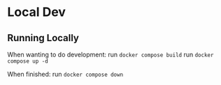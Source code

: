 # Local Dev

## Running Locally

When wanting to do development:
run `docker compose build`
run `docker compose up -d`

When finished:
run `docker compose down`